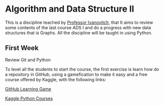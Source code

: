 # Algorithm and Data Structure II

This is a discipline teached by [Professor Ivanovitch](https://github.com/ivanovitchm), that It aims to review some contents of the last course ADS I and do a progress with new data structures that is Graphs. All the discipline will be taught in using Python.

## First Week

Review Git and Python

To level all the students to start the course, the first exercise is learn how do a repository in GitHub, using a gamefication to make it easy and a free course offered by Kaggle, with the following links:

[GitHub Learning Game](https://learngitbranching.js.org/?locale=pt_BR)

[Kaggle Python Courses](https://www.kaggle.com/learn/python)
